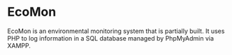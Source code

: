 # EcoMon
EcoMon is an environmental monitoring system that is partially built.  It uses PHP to log information in a SQL database managed by PhpMyAdmin via XAMPP.

